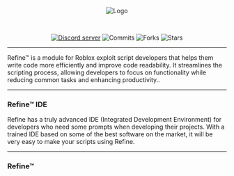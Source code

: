 


<div align="center">

![Logo](https://media.discordapp.net/attachments/1047624099565949079/1113601108565303407/1zKKPGX.png)


<div>&nbsp;</div>


[![Discord server](https://img.shields.io/discord/1047610578740465684?label=Discord&logo=Discord&logoColor=white&style=for-the-badge)](https://discord.gg/r5VaTq5V "A Discord server where people can discuss Adonis related stuff and talk.") 
![Commits](https://img.shields.io/github/commit-activity/t/synnyyy/refine?style=for-the-badge)
![Forks](https://img.shields.io/github/forks/synnyyy/refine?style=for-the-badge)
![Stars](https://img.shields.io/github/stars/synnyyy/refine?style=for-the-badge)



</div>

---

Refine™ is a module for Roblox exploit script developers that helps them write code more efficiently and improve code readability. It streamlines the scripting process, allowing developers to focus on functionality while reducing common tasks and enhancing productivity..

---

### Refine™ IDE

Refine has a truly advanced IDE (Integrated Development Environment) for developers who need some prompts when developing their projects. With a trained IDE based on some of the best software on the market, it will be very easy to make your scripts using Refine. 

---

### Refine™

